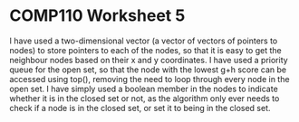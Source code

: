# COMP110 Worksheet 5

I have used a two-dimensional vector (a vector of vectors of pointers to nodes) to store pointers to each of the nodes, so that it is easy to get the neighbour nodes based on their x and y coordinates.
I have used a priority queue for the open set, so that the node with the lowest g+h score can be accessed using top(), removing the need to loop through every node in the open set. 
I have simply used a boolean member in the nodes to indicate whether it is in the closed set or not, as the algorithm only ever needs to check if a node is in the closed set, or set it to being in the closed set.
